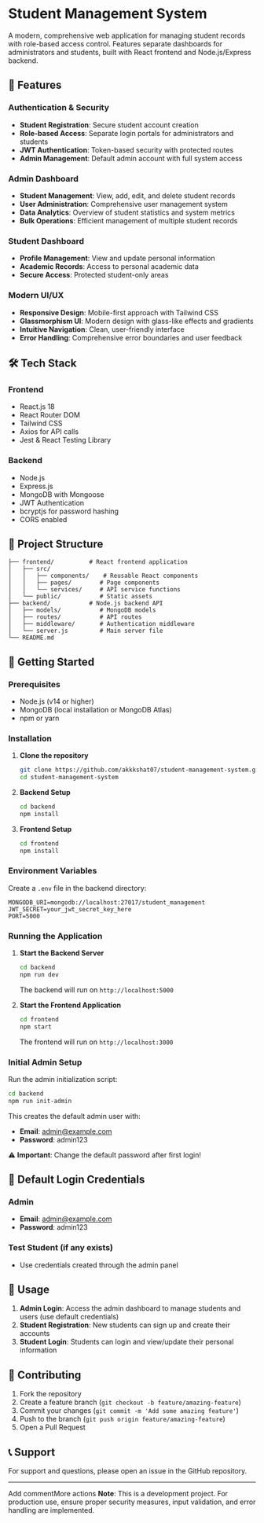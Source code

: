 # Student Management System

A modern, comprehensive web application for managing student records with role-based access control. Features separate dashboards for administrators and students, built with React frontend and Node.js/Express backend.

## 🚀 Features

### Authentication & Security
- **Student Registration**: Secure student account creation
- **Role-based Access**: Separate login portals for administrators and students
- **JWT Authentication**: Token-based security with protected routes
- **Admin Management**: Default admin account with full system access

### Admin Dashboard
- **Student Management**: View, add, edit, and delete student records
- **User Administration**: Comprehensive user management system
- **Data Analytics**: Overview of student statistics and system metrics
- **Bulk Operations**: Efficient management of multiple student records

### Student Dashboard
- **Profile Management**: View and update personal information
- **Academic Records**: Access to personal academic data
- **Secure Access**: Protected student-only areas

### Modern UI/UX
- **Responsive Design**: Mobile-first approach with Tailwind CSS
- **Glassmorphism UI**: Modern design with glass-like effects and gradients
- **Intuitive Navigation**: Clean, user-friendly interface
- **Error Handling**: Comprehensive error boundaries and user feedback

## 🛠️ Tech Stack

### Frontend
- React.js 18
- React Router DOM
- Tailwind CSS
- Axios for API calls
- Jest & React Testing Library

### Backend
- Node.js
- Express.js
- MongoDB with Mongoose
- JWT Authentication
- bcryptjs for password hashing
- CORS enabled

## 📁 Project Structure

```
├── frontend/          # React frontend application
│   ├── src/
│   │   ├── components/    # Reusable React components
│   │   ├── pages/        # Page components
│   │   └── services/     # API service functions
│   └── public/           # Static assets
├── backend/           # Node.js backend API
│   ├── models/           # MongoDB models
│   ├── routes/           # API routes
│   ├── middleware/       # Authentication middleware
│   └── server.js         # Main server file
└── README.md
```

## 🚦 Getting Started

### Prerequisites
- Node.js (v14 or higher)
- MongoDB (local installation or MongoDB Atlas)
- npm or yarn

### Installation

1. **Clone the repository**
   ```bash
   git clone https://github.com/akkkshat07/student-management-system.git
   cd student-management-system
   ```

2. **Backend Setup**
   ```bash
   cd backend
   npm install
   ```

3. **Frontend Setup**
   ```bash
   cd frontend
   npm install
   ```

### Environment Variables

Create a `.env` file in the backend directory:

```env
MONGODB_URI=mongodb://localhost:27017/student_management
JWT_SECRET=your_jwt_secret_key_here
PORT=5000
```

### Running the Application

1. **Start the Backend Server**
   ```bash
   cd backend
   npm run dev
   ```
   The backend will run on `http://localhost:5000`

2. **Start the Frontend Application**
   ```bash
   cd frontend
   npm start
   ```
   The frontend will run on `http://localhost:3000`

### Initial Admin Setup

Run the admin initialization script:
```bash
cd backend
npm run init-admin
```

This creates the default admin user with:
- **Email**: admin@example.com
- **Password**: admin123

⚠️ **Important**: Change the default password after first login!

## 🔐 Default Login Credentials

### Admin
- **Email**: admin@example.com
- **Password**: admin123

### Test Student (if any exists)
- Use credentials created through the admin panel

## 📱 Usage

1. **Admin Login**: Access the admin dashboard to manage students and users (use default credentials)
2. **Student Registration**: New students can sign up and create their accounts
3. **Student Login**: Students can login and view/update their personal information


## 🤝 Contributing

1. Fork the repository
2. Create a feature branch (`git checkout -b feature/amazing-feature`)
3. Commit your changes (`git commit -m 'Add some amazing feature'`)
4. Push to the branch (`git push origin feature/amazing-feature`)
5. Open a Pull Request


## 📞 Support

For support and questions, please open an issue in the GitHub repository.

---
Add commentMore actions
**Note**: This is a development project. For production use, ensure proper security measures, input validation, and error handling are implemented.
